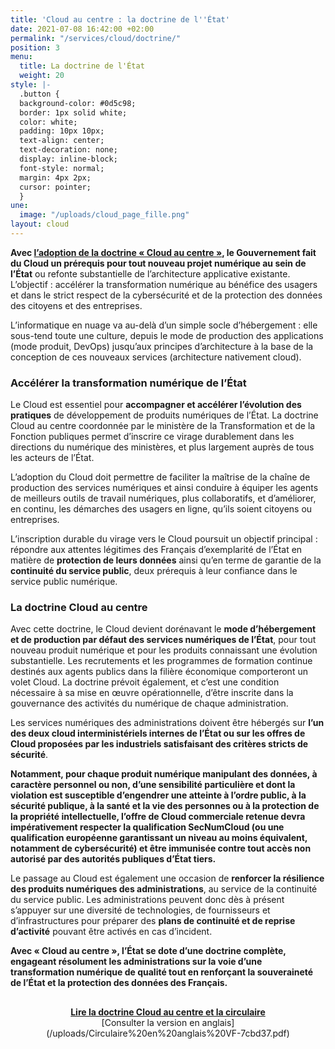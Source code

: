 ```yaml
---
title: 'Cloud au centre : la doctrine de l''État'
date: 2021-07-08 16:42:00 +02:00
permalink: "/services/cloud/doctrine/"
position: 3
menu:
  title: La doctrine de l'État
  weight: 20
style: |-
  .button {
  background-color: #0d5c98;
  border: 1px solid white;
  color: white;
  padding: 10px 10px;
  text-align: center;
  text-decoration: none;
  display: inline-block;
  font-style: normal;
  margin: 4px 2px;
  cursor: pointer;
  }
une:
  image: "/uploads/cloud_page_fille.png"
layout: cloud
---
```


**Avec [l’adoption de la doctrine « Cloud au centre »](https://www.numerique.gouv.fr/espace-presse/le-gouvernement-annonce-sa-strategie-nationale-pour-le-cloud/), le Gouvernement fait du Cloud un prérequis pour tout nouveau projet numérique au sein de l’État** ou refonte substantielle de l’architecture applicative existante. L’objectif : accélérer la transformation numérique au bénéfice des usagers et dans le strict respect de la cybersécurité et de la protection des données des citoyens et des entreprises.

L’informatique en nuage va au-delà d’un simple socle d’hébergement : elle sous-tend toute une culture, depuis le mode de production des applications (mode produit, DevOps) jusqu’aux principes d’architecture à la base de la conception de ces nouveaux services (architecture nativement cloud).

### Accélérer la transformation numérique de l’État

Le Cloud est essentiel pour **accompagner et accélérer l’évolution des pratiques** de développement de produits numériques de l’État. La doctrine Cloud au centre coordonnée par le ministère de la Transformation et de la Fonction publiques permet d’inscrire ce virage durablement dans les directions du numérique des ministères, et plus largement auprès de tous les acteurs de l’État.

L’adoption du Cloud doit permettre de faciliter la maîtrise de la chaîne de production des services numériques et ainsi conduire à équiper les agents de meilleurs outils de travail numériques, plus collaboratifs, et d’améliorer, en continu, les démarches des usagers en ligne, qu’ils soient citoyens ou entreprises.

L’inscription durable du virage vers le Cloud poursuit un objectif principal : répondre aux attentes légitimes des Français d’exemplarité de l’État en matière de **protection de leurs données** ainsi qu’en terme de garantie de la **continuité du service public**, deux prérequis à leur confiance dans le service public numérique.


### La doctrine Cloud au centre

Avec cette doctrine, le Cloud devient dorénavant le **mode d’hébergement et de production par défaut des services numériques de l’État**, pour tout nouveau produit numérique et pour les produits connaissant une évolution substantielle. Les recrutements et les programmes de formation continue destinés aux agents publics dans la filière économique comporteront un volet Cloud. La doctrine prévoit également, et c’est une condition nécessaire à sa mise en œuvre opérationnelle, d’être inscrite dans la gouvernance des activités du numérique de chaque administration.

Les services numériques des administrations doivent être hébergés sur **l’un des deux cloud interministériels internes de l’État ou sur les offres de Cloud proposées par les industriels satisfaisant des critères stricts de sécurité**.

**Notamment, pour chaque produit numérique manipulant des données, à caractère personnel ou non, d’une sensibilité particulière et dont la violation est susceptible d’engendrer une atteinte à l’ordre public, à la sécurité publique, à la santé et la vie des personnes ou à la protection de la propriété intellectuelle, l’offre de Cloud commerciale retenue devra impérativement respecter la qualification SecNumCloud (ou une qualification européenne garantissant un niveau au moins équivalent, notamment de cybersécurité) et être immunisée contre tout accès non autorisé par des autorités publiques d’État tiers.**

Le passage au Cloud est également une occasion de **renforcer la résilience des produits numériques des administrations**, au service de la continuité du service public. Les administrations peuvent donc dès à présent s’appuyer sur une diversité de technologies, de fournisseurs et d’infrastructures pour préparer des **plans de continuité et de reprise d’activité** pouvant être activés en cas d’incident.

**Avec « Cloud au centre », l’État se dote d’une doctrine complète, engageant résolument les administrations sur la voie d’une transformation numérique de qualité tout en renforçant la souveraineté de l’État et la protection des données des Français.**

<div align="center" style="margin-top: 30px"><a href="https://www.legifrance.gouv.fr/circulaire/id/45446?init=true&page=1&query=doctrine+d%E2%80%99utilisation+de+l%E2%80%99informatique+en+nuage+par+l%E2%80%99%C3%89tat&searchField=ALL&tab_selection=all" class="button" title="Lire la doctrine Cloud au centre et la circulaire du Premier ministre - Lien externe"><b>Lire la doctrine Cloud au centre et la circulaire</b></a></div>

<div align="center">[Consulter la version en anglais](/uploads/Circulaire%20en%20anglais%20VF-7cbd37.pdf)</div>
